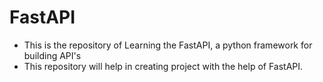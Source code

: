 # FastAPI

- This is the repository of Learning the FastAPI, a python framework for building API's
- This repository will help in creating project with the help of FastAPI.
